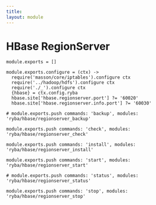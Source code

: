 ```yaml
---
title: 
layout: module
---
```


# HBase RegionServer

    module.exports = []
    
    module.exports.configure = (ctx) ->
      require('masson/core/iptables').configure ctx
      require('../hadoop/hdfs').configure ctx
      require('./_').configure ctx
      {hbase} = ctx.config.ryba
      hbase.site['hbase.regionserver.port'] ?= '60020'
      hbase.site['hbase.regionserver.info.port'] ?= '60030'

    # module.exports.push commands: 'backup', modules: 'ryba/hbase/regionserver_backup'

    module.exports.push commands: 'check', modules: 'ryba/hbase/regionserver_check'

    module.exports.push commands: 'install', modules: 'ryba/hbase/regionserver_install'

    module.exports.push commands: 'start', modules: 'ryba/hbase/regionserver_start'

    # module.exports.push commands: 'status', modules: 'ryba/hbase/regionserver_status'

    module.exports.push commands: 'stop', modules: 'ryba/hbase/regionserver_stop'
